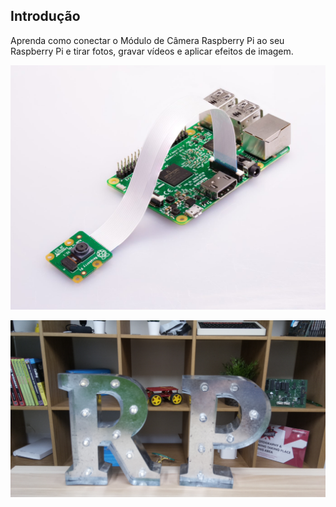 ## Introdução
Aprenda como conectar o Módulo de Câmera Raspberry Pi ao seu Raspberry Pi e tirar fotos, gravar vídeos e aplicar efeitos de imagem.

![Raspberry Pi com o Módulo de Câmera anexado](images/pi-camera-attached.jpg)

![Foto das letras R e P, tirada com o Módulo de Câmera do Raspberry Pi](images/none.jpg)
